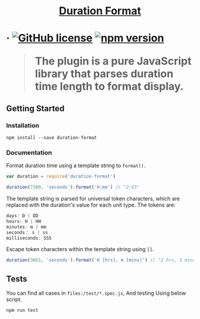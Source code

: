 <h1 align="center"><a href="https://github.com/Flcwl/duration-format" target="_blank" rel="noopener noreferrer">Duration Format</a><h1>

&middot; [![GitHub license](https://img.shields.io/badge/license-MIT-blue.svg)](https://github.com/facebook/duration-format/blob/master/LICENSE) [![npm version](https://img.shields.io/npm/v/react.svg?style=flat)](https://www.npmjs.com/package/duration-format)

> The plugin is a pure JavaScript library that parses duration time length to format display.

## Getting Started

### Installation

```console
npm install --save duration-format
```

### Documentation

Format duration time using a template string to `format()`.

```js
var duration = require('duration-format')

duration(7380, 'seconds').format('H:mm') // "2:03"
```

The template string is parsed for universal token characters, which are replaced with the duration's value for each unit type. The tokens are:

```js
days: D | DD
hours: H | HH
minutes: m | mm
seconds： s | ss
milliseconds: SSS
```

Escape token characters within the template string using `[]`.

```js
duration(3661, 'seconds').format('H [hrs], m [mins]') // "2 hrs, 3 mins"
```

## Tests

You can find all cases in `files:/test/*.spec.js`, And testing Using below script.

```console
npm run test
```
